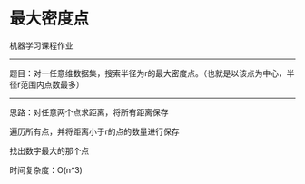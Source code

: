 # 最大密度点

机器学习课程作业

-------------------------------------

题目：对一任意维数据集，搜索半径为r的最大密度点。（也就是以该点为中心，半径r范围内点数最多）

--------------------------------------

思路：对任意两个点求距离，将所有距离保存

遍历所有点，并将距离小于r的点的数量进行保存

找出数字最大的那个点

时间复杂度：O(n^3)
